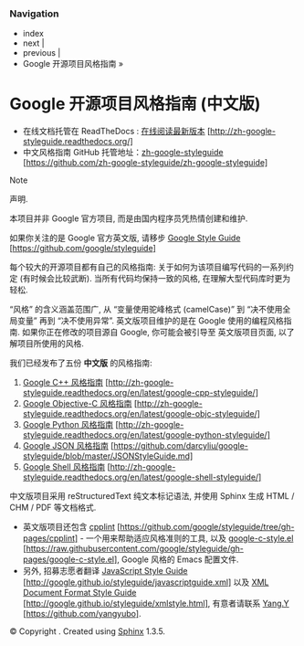 ### Navigation

*   index
*   next |
*   previous |
*   Google 开源项目风格指南 »

# Google 开源项目风格指南 (中文版)

*   在线文档托管在 ReadTheDocs : [在线阅读最新版本](http://zh-google-styleguide.readthedocs.org/) [http://zh-google-styleguide.readthedocs.org/]
*   中文风格指南 GitHub 托管地址：[zh-google-styleguide](https://github.com/zh-google-styleguide/zh-google-styleguide) [https://github.com/zh-google-styleguide/zh-google-styleguide]

Note

声明.

本项目并非 Google 官方项目, 而是由国内程序员凭热情创建和维护.

如果你关注的是 Google 官方英文版, 请移步 [Google Style Guide](https://github.com/google/styleguide) [https://github.com/google/styleguide]

每个较大的开源项目都有自己的风格指南: 关于如何为该项目编写代码的一系列约定 (有时候会比较武断). 当所有代码均保持一致的风格, 在理解大型代码库时更为轻松.

“风格” 的含义涵盖范围广, 从 “变量使用驼峰格式 (camelCase)” 到 “决不使用全局变量” 再到 “决不使用异常”. 英文版项目维护的是在 Google 使用的编程风格指南. 如果你正在修改的项目源自 Google, 你可能会被引导至 英文版项目页面, 以了解项目所使用的风格.

我们已经发布了五份 **中文版** 的风格指南:

1.  [Google C++ 风格指南](http://zh-google-styleguide.readthedocs.org/en/latest/google-cpp-styleguide/) [http://zh-google-styleguide.readthedocs.org/en/latest/google-cpp-styleguide/]
2.  [Google Objective-C 风格指南](http://zh-google-styleguide.readthedocs.org/en/latest/google-objc-styleguide/) [http://zh-google-styleguide.readthedocs.org/en/latest/google-objc-styleguide/]
3.  [Google Python 风格指南](http://zh-google-styleguide.readthedocs.org/en/latest/google-python-styleguide/) [http://zh-google-styleguide.readthedocs.org/en/latest/google-python-styleguide/]
4.  [Google JSON 风格指南](https://github.com/darcyliu/google-styleguide/blob/master/JSONStyleGuide.md) [https://github.com/darcyliu/google-styleguide/blob/master/JSONStyleGuide.md]
5.  [Google Shell 风格指南](http://zh-google-styleguide.readthedocs.org/en/latest/google-shell-styleguide/) [http://zh-google-styleguide.readthedocs.org/en/latest/google-shell-styleguide/]

中文版项目采用 reStructuredText 纯文本标记语法, 并使用 Sphinx 生成 HTML / CHM / PDF 等文档格式.

*   英文版项目还包含 [cpplint](https://github.com/google/styleguide/tree/gh-pages/cpplint) [https://github.com/google/styleguide/tree/gh-pages/cpplint] - 一个用来帮助适应风格准则的工具, 以及 [google-c-style.el](https://raw.githubusercontent.com/google/styleguide/gh-pages/google-c-style.el) [https://raw.githubusercontent.com/google/styleguide/gh-pages/google-c-style.el], Google 风格的 Emacs 配置文件.
*   另外, 招募志愿者翻译 [JavaScript Style Guide](http://google.github.io/styleguide/javascriptguide.xml) [http://google.github.io/styleguide/javascriptguide.xml] 以及 [XML Document Format Style Guide](http://google.github.io/styleguide/xmlstyle.html) [http://google.github.io/styleguide/xmlstyle.html], 有意者请联系 [Yang.Y](https://github.com/yangyubo) [https://github.com/yangyubo].

© Copyright . Created using [Sphinx](http://sphinx-doc.org/) 1.3.5.